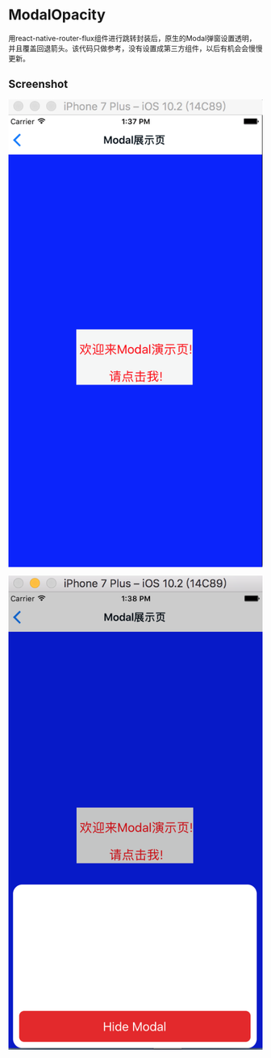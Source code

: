 # ModalOpacity
用react-native-router-flux组件进行跳转封装后，原生的Modal弹窗设置透明，并且覆盖回退箭头。该代码只做参考，没有设置成第三方组件，以后有机会会慢慢更新。

Screenshot
----------
![Screenshot](screenshots/pic1.png?raw=true)

![Screenshot](screenshots/pic2.png?raw=true)